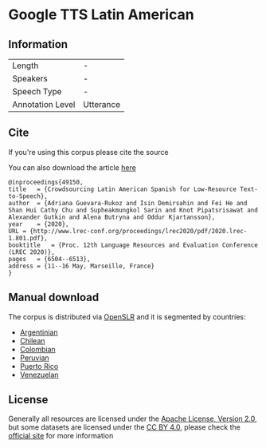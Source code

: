 # Google TTS Latin American

## Information

| | |
|-|-|
|Length| - |
|Speakers| - |
|Speech Type| - |
| Annotation Level | Utterance |

## Cite

If you're using this corpus please cite the source

You can also download the article [here](https://research.google/pubs/pub49150/)

```bibtext
@inproceedings{49150,
title	= {Crowdsourcing Latin American Spanish for Low-Resource Text-to-Speech},
author	= {Adriana Guevara-Rukoz and Isin Demirsahin and Fei He and Shan Hui Cathy Chu and Supheakmungkol Sarin and Knot Pipatsrisawat and Alexander Gutkin and Alena Butryna and Oddur Kjartansson},
year	= {2020},
URL	= {http://www.lrec-conf.org/proceedings/lrec2020/pdf/2020.lrec-1.801.pdf},
booktitle	= {Proc. 12th Language Resources and Evaluation Conference (LREC 2020)},
pages	= {6504--6513},
address	= {11--16 May, Marseille, France}
}
```


## Manual download

The corpus is distributed via [OpenSLR](https://openslr.org/) and it is segmented by countries:

- [Argentinian](https://openslr.org/61/) 
- [Chilean](https://openslr.org/71/) 
- [Colombian](https://openslr.org/72/) 
- [Peruvian](https://openslr.org/73/) 
- [Puerto Rico](https://openslr.org/74/) 
- [Venezuelan](https://openslr.org/75/) 


## License

Generally all resources are licensed under the [Apache License, Version 2.0](https://github.com/google/language-resources/blob/master/LICENSE),
but some datasets are licensed under the [CC BY 4.0](https://creativecommons.org/licenses/by/4.0/), please check the 
[official site](https://github.com/google/language-resources) for more information

